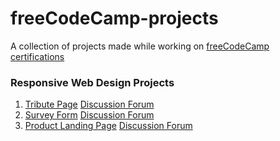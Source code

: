 # freeCodeCamp-projects

A collection of projects made while working on [freeCodeCamp certifications](https://www.freecodecamp.org/learn/)

### Responsive Web Design Projects

1. [Tribute Page](https://codepen.io/premkiran7/pen/RwayGqJ) [Discussion Forum](https://forum.freecodecamp.org/t/looking-for-feedback-on-my-first-project-tribute-page/420986/4)
2. [Survey Form](https://codepen.io/premkiran7/pen/dyMjYBy) [Discussion Forum](https://forum.freecodecamp.org/t/looking-for-feedback-on-my-second-project-survey-form/420988/5)
3. [Product Landing Page](https://codepen.io/premkiran7/full/VwaGZod) [Discussion Forum](https://forum.freecodecamp.org/t/looking-for-feedback-on-my-product-landing-page/421253)
